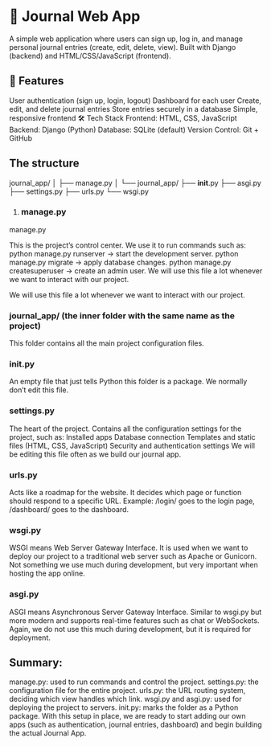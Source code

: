 # 📓 Journal Web App

A simple web application where users can sign up, log in, and manage personal journal entries (create, edit, delete, view). Built with Django (backend) and HTML/CSS/JavaScript (frontend).

## 🚀 Features

User authentication (sign up, login, logout)
Dashboard for each user
Create, edit, and delete journal entries
Store entries securely in a database
Simple, responsive frontend
🛠️ Tech Stack
Frontend: HTML, CSS, JavaScript
Backend: Django (Python)
Database: SQLite (default)
Version Control: Git + GitHub


## The structure 


 journal_app/
│
├── manage.py
│
└── journal_app/
    ├── __init__.py
    ├── asgi.py
    ├── settings.py
    ├── urls.py
    └── wsgi.py 


1. ### manage.py
manage.py

This is the project’s control center.
We use it to run commands such as:
python manage.py runserver → start the development server.
python manage.py migrate → apply database changes.
python manage.py createsuperuser → create an admin user.
We will use this file a lot whenever we want to interact with our project.

We will use this file a lot whenever we want to interact with our project.

### journal_app/ (the inner folder with the same name as the project)
This folder contains all the main project configuration files.


### init.py
An empty file that just tells Python this folder is a package.
We normally don’t edit this file.

### settings.py
The heart of the project.
Contains all the configuration settings for the project, such as:
Installed apps
Database connection
Templates and static files (HTML, CSS, JavaScript)
Security and authentication settings
We will be editing this file often as we build our journal app.

### urls.py
Acts like a roadmap for the website.
It decides which page or function should respond to a specific URL.
Example: /login/ goes to the login page, /dashboard/ goes to the dashboard.

### wsgi.py
WSGI means Web Server Gateway Interface.
It is used when we want to deploy our project to a traditional web server such as Apache or Gunicorn.
Not something we use much during development, but very important when hosting the app online.

### asgi.py
ASGI means Asynchronous Server Gateway Interface.
Similar to wsgi.py but more modern and supports real-time features such as chat or WebSockets.
Again, we do not use this much during development, but it is required for deployment.

## Summary:

manage.py: used to run commands and control the project.
settings.py: the configuration file for the entire project.
urls.py: the URL routing system, deciding which view handles which link.
wsgi.py and asgi.py: used for deploying the project to servers.
init.py: marks the folder as a Python package.
With this setup in place, we are ready to start adding our own apps (such as authentication, journal entries, dashboard) and begin building the actual Journal App.